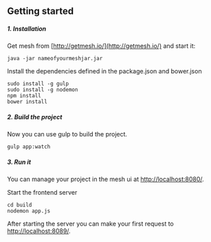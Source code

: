 Getting started
--------------
##### 1. Installation
Get mesh from [http://getmesh.io/](http://getmesh.io/) and start it:

```shell
java -jar nameofyourmeshjar.jar
```

Install the dependencies defined in the package.json and bower.json

```shell
sudo install -g gulp
sudo install -g nodemon
npm install
bower install
```

##### 2. Build the project
Now you can use gulp to build the project.

```shell
gulp app:watch
```

##### 3. Run it
You can manage your project in the mesh ui at [http://localhost:8080/](http://localhost:8080).

Start the frontend server

```shell
cd build
nodemon app.js
```

After starting the server you can make your first request to [http://localhost:8089/](http://localhost:8089).

